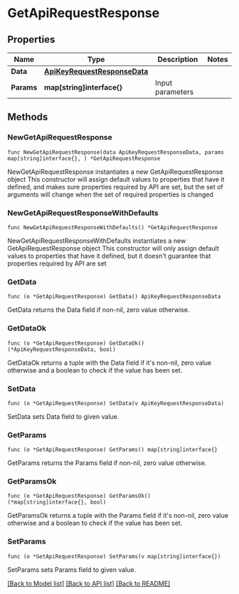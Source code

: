 # GetApiRequestResponse

## Properties

Name | Type | Description | Notes
------------ | ------------- | ------------- | -------------
**Data** | [**ApiKeyRequestResponseData**](ApiKeyRequestResponseData.md) |  | 
**Params** | **map[string]interface{}** | Input parameters | 

## Methods

### NewGetApiRequestResponse

`func NewGetApiRequestResponse(data ApiKeyRequestResponseData, params map[string]interface{}, ) *GetApiRequestResponse`

NewGetApiRequestResponse instantiates a new GetApiRequestResponse object
This constructor will assign default values to properties that have it defined,
and makes sure properties required by API are set, but the set of arguments
will change when the set of required properties is changed

### NewGetApiRequestResponseWithDefaults

`func NewGetApiRequestResponseWithDefaults() *GetApiRequestResponse`

NewGetApiRequestResponseWithDefaults instantiates a new GetApiRequestResponse object
This constructor will only assign default values to properties that have it defined,
but it doesn't guarantee that properties required by API are set

### GetData

`func (o *GetApiRequestResponse) GetData() ApiKeyRequestResponseData`

GetData returns the Data field if non-nil, zero value otherwise.

### GetDataOk

`func (o *GetApiRequestResponse) GetDataOk() (*ApiKeyRequestResponseData, bool)`

GetDataOk returns a tuple with the Data field if it's non-nil, zero value otherwise
and a boolean to check if the value has been set.

### SetData

`func (o *GetApiRequestResponse) SetData(v ApiKeyRequestResponseData)`

SetData sets Data field to given value.


### GetParams

`func (o *GetApiRequestResponse) GetParams() map[string]interface{}`

GetParams returns the Params field if non-nil, zero value otherwise.

### GetParamsOk

`func (o *GetApiRequestResponse) GetParamsOk() (*map[string]interface{}, bool)`

GetParamsOk returns a tuple with the Params field if it's non-nil, zero value otherwise
and a boolean to check if the value has been set.

### SetParams

`func (o *GetApiRequestResponse) SetParams(v map[string]interface{})`

SetParams sets Params field to given value.



[[Back to Model list]](../README.md#documentation-for-models) [[Back to API list]](../README.md#documentation-for-api-endpoints) [[Back to README]](../README.md)



